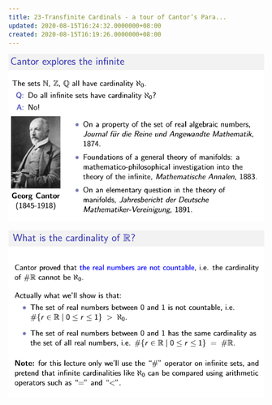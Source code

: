 ```yaml
---
title: 23-Transfinite Cardinals - a tour of Cantor’s Para...
updated: 2020-08-15T16:24:32.0000000+08:00
created: 2020-08-15T16:19:26.0000000+08:00
---
```


![image1](../../assets/faa91d8d3aa04667aea7a9bde252491a.png)

![image2](../../assets/2a60698893054b27aa2a6056f1654c9b.png)

